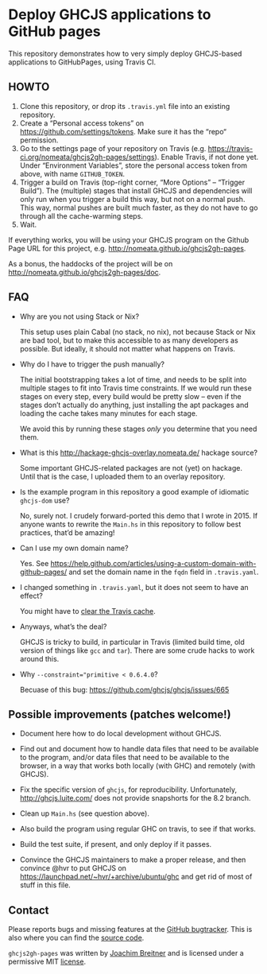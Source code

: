 Deploy GHCJS applications to GitHub pages
=========================================

This repository demonstrates how to very simply deploy GHCJS-based applications to
GitHubPages, using Travis CI.

HOWTO
-----

1. Clone this repository, or drop its `.travis.yml` file into an existing
   repository.
2. Create a “Personal access tokens” on <https://github.com/settings/tokens>.
   Make sure it has the “repo“ permission.
3. Go to the settings page of your repository on Travis
   (e.g. <https://travis-ci.org/nomeata/ghcjs2gh-pages/settings>). Enable
   Travis, if not done yet. Under “Environment Variables”, store the personal
   access token from above, with name `GITHUB_TOKEN`.
4. Trigger a build on Travis (top-right corner, “More Options” – “Trigger Build”).
   The (multiple) stages that install GHCJS and dependencies will only run when
   you trigger a build this way, but not on a normal push. This way, normal
   pushes are built much faster, as they do not have to go through all the
   cache-warming steps.
5. Wait.

If everything works, you will be using your GHCJS program on the Github Page
URL for this project, e.g. <http://nomeata.github.io/ghcjs2gh-pages>.

As a bonus, the haddocks of the project will be on
<http://nomeata.github.io/ghcjs2gh-pages/doc>.


FAQ
---

  * Why are you not using Stack or Nix?

    This setup uses plain Cabal (no stack, no nix), not because Stack or Nix
    are bad tool, but to make this accessible to as many developers as
    possible. But ideally, it should not matter what happens on Travis.

  * Why do I have to trigger the push manually?

    The initial bootstrapping takes a lot of time, and needs to be split into
    multiple stages to fit into Travis time constraints. If we would run these
    stages on every step, every build would be pretty slow – even if the stages
    don’t actually do anything, just installing the apt packages and loading
    the cache takes many minutes for each stage.

    We avoid this by running these stages *only* you determine that you need
    them.

  * What is this http://hackage-ghcjs-overlay.nomeata.de/ hackage source?

    Some important GHCJS-related packages are not (yet) on hackage. Until that is
    the case, I uploaded them to an overlay repository.

  * Is the example program in this repository a good example of idiomatic
    `ghcjs-dom` use?

    No, surely not. I crudely forward-ported this demo that I wrote in 2015. If
    anyone wants to rewrite the `Main.hs` in this repository to follow best
    practices, that’d be amazing!

  * Can I use my own domain name?

    Yes. See
    <https://help.github.com/articles/using-a-custom-domain-with-github-pages/>
    and set the domain name in the `fqdn` field in `.travis.yaml`.

  * I changed something in `.travis.yaml`, but it does not seem to have an
    effect?

    You might have to [clear the Travis cache](https://docs.travis-ci.com/user/caching/#Clearing-Caches).

  * Anyways, what’s the deal?

    GHCJS is tricky to build, in particular in Travis (limited build time, old
    version of things like `gcc` and `tar`). There are some crude hacks to work
    around this.

  * Why `--constraint="primitive < 0.6.4.0`?

    Becuase of this bug: https://github.com/ghcjs/ghcjs/issues/665

Possible improvements (patches welcome!)
----------------------------------------

 * Document here how to do local development without GHCJS.

 * Find out and document how to handle data files that need to be available to
   the program, and/or data files that need to be available to the browser, in
   a way that works both locally (with GHC) and remotely (with GHCJS).

 * Fix the specific version of `ghcjs`, for reproducibility.
   Unfortunately, <http://ghcjs.luite.com/> does not provide snapshorts for the
   8.2 branch.

 * Clean up `Main.hs` (see question above).

 * Also build the program using regular GHC on travis, to see if that works.

 * Build the test suite, if present, and only deploy if it passes.

 * Convince the GHCJS maintainers to make a proper release, and then convince
   @hvr to put GHCJS on <https://launchpad.net/~hvr/+archive/ubuntu/ghc> and
   get rid of most of stuff in this file.

Contact
-------

Please reports bugs and missing features at the [GitHub bugtracker]. This is
also where you can find the [source code].

`ghcjs2gh-pages` was written by [Joachim Breitner] and is licensed under a
permissive MIT [license].

[GitHub bugtracker]: https://github.com/nomeata/ghcjs2gh-pages/issues
[source code]: https://github.com/nomeata/ghcjs2gh-pages
[Joachim Breitner]: http://www.joachim-breitner.de/
[license]: https://github.com/nomeata/ghcjs2gh-pages/blob/LICENSE


